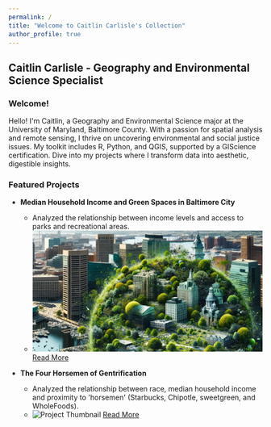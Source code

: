 ```yaml
---
permalink: /
title: "Welcome to Caitlin Carlisle's Collection"
author_profile: true
---
```


## Caitlin Carlisle - Geography and Environmental Science Specialist

### Welcome!
Hello! I'm Caitlin, a Geography and Environmental Science major at the University of Maryland, Baltimore County. With a passion for spatial analysis and remote sensing, I thrive on uncovering environmental and social justice issues. My toolkit includes R, Python, and QGIS, supported by a GIScience certification. Dive into my projects where I transform data into aesthetic, digestible insights.

### Featured Projects
- **Median Household Income and Green Spaces in Baltimore City**
  - Analyzed the relationship between income levels and access to parks and recreational areas.
  - ![Project Thumbnail](/images/cropped_port1.png) [Read More](/_portfolio/portfolio-1)

- **The Four Horsemen of Gentrification**
  - Analyzed the relationship between race, median household income and proximity to 'horsemen' (Starbucks, Chipotle, sweetgreen, and WholeFoods).
  - ![Project Thumbnail](path_to_image) [Read More](/_portfolio/portfolio-2.md)

